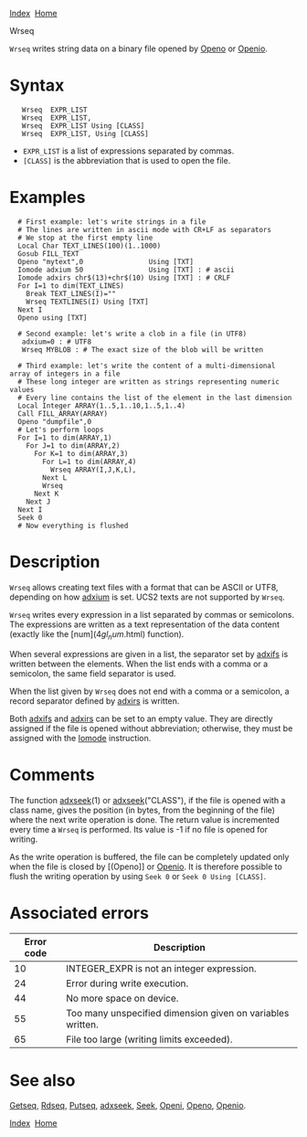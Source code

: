 [Index](index.html)  [Home](getting-started_home.html)

Wrseq

`Wrseq` writes string data on a binary file opened by [Openo](4gl_openo.html) or [Openio](4gl_openio.html).

# Syntax

```
   Wrseq  EXPR_LIST
   Wrseq  EXPR_LIST,
   Wrseq  EXPR_LIST Using [CLASS]
   Wrseq  EXPR_LIST, Using [CLASS]
```

* `EXPR_LIST` is a list of expressions separated by commas.
* `[CLASS]` is the abbreviation that is used to open the file.

# Examples

```
  # First example: let's write strings in a file
  # The lines are written in ascii mode with CR+LF as separators
  # We stop at the first empty line
  Local Char TEXT_LINES(100)(1..1000)
  Gosub FILL_TEXT
  Openo "mytext",0                Using [TXT]
  Iomode adxium 50                Using [TXT] : # ascii
  Iomode adxirs chr$(13)+chr$(10) Using [TXT] : # CRLF
  For I=1 to dim(TEXT_LINES)
    Break TEXT_LINES(I)=""
    Wrseq TEXTLINES(I) Using [TXT]
  Next I
  Openo using [TXT]

  # Second example: let's write a clob in a file (in UTF8)
   adxium=0 : # UTF8
   Wrseq MYBLOB : # The exact size of the blob will be written

  # Third example: let's write the content of a multi-dimensional array of integers in a file
  # These long integer are written as strings representing numeric values
  # Every line contains the list of the element in the last dimension
  Local Integer ARRAY(1..5,1..10,1..5,1..4)
  Call FILL_ARRAY(ARRAY)
  Openo "dumpfile",0
  # Let's perform loops
  For I=1 to dim(ARRAY,1)
    For J=1 to dim(ARRAY,2)
      For K=1 to dim(ARRAY,3)
        For L=1 to dim(ARRAY,4)
          Wrseq ARRAY(I,J,K,L),
        Next L
        Wrseq
      Next K
    Next J
  Next I
  Seek 0
  # Now everything is flushed
```

# Description

`Wrseq` allows creating text files with a format that can be ASCII or UTF8, depending on how [adxium](4gl_adxium.html) is set. UCS2 texts are not supported by `Wrseq`.

`Wrseq` writes every expression in a list separated by commas or semicolons. The expressions are written as a text representation of the data content (exactly like the [num$](4gl_num$.html) function).

When several expressions are given in a list, the separator set by [adxifs](4gl_adxifs.html) is written between the elements. When the list ends with a comma or a semicolon, the same field separator is used.

When the list given by `Wrseq` does not end with a comma or a semicolon, a record separator defined by [adxirs](4gl_adxirs.html) is written.

Both [adxifs](4gl_adxifs.html) and [adxirs](4gl_adxirs.html) can be set to an empty value. They are directly assigned if the file is opened without abbreviation; otherwise, they must be assigned with the [Iomode](4gl_iomode.html) instruction.

# Comments

The function [adxseek](4gl_adxseek.html)(1) or [adxseek](4gl_adxseek.html)("CLASS"), if the file is opened with a class name, gives the position (in bytes, from the beginning of the file) where the next write operation is done. The return value is incremented every time a `Wrseq` is performed. Its value is -1 if no file is opened for writing.

As the write operation is buffered, the file can be completely updated only when the file is closed by [(Openo]] or [Openio](4gl_openio.html). It is therefore possible to flush the writing operation by using `Seek 0` or `Seek 0 Using [CLASS]`.

# Associated errors

| Error code | Description |
| --- | --- |
| 10 | INTEGER\_EXPR is not an integer expression. |
| 24 | Error during write execution. |
| 44 | No more space on device. |
| 55 | Too many unspecified dimension given on variables written. |
| 65 | File too large (writing limits exceeded). |

# See also

[Getseq](4gl_getseq.html), [Rdseq](4gl_rdseq.html), [Putseq](4gl_putseq.html), [adxseek](4gl_adxseek.html), [Seek](4gl_seek.html), [Openi](4gl_openi.html), [Openo](4gl_openo.html), [Openio](4gl_openio.html).

  

[Index](index.html)  [Home](getting-started_home.html)